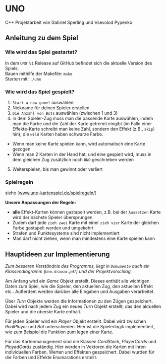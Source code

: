 # UNO

 C++ Projektarbeit von Gabriel Sperling und Vsevolod Pypenko
 
## Anleitung zu dem Spiel
### Wie wird das Spiel gestartet? 
In dem `UNO V1` Release auf GitHub befindet sich die aktuelle Version des Spiels.   
Bauen mithilfe der Makefile: `make`   
Starten mit: `./uno`  
### Wie wird das Spiel gespielt?
1.	`Start a new game!` auswählen
2.	Nickname für deinen Spieler erstellen
3.	`Die Anzahl von Bots` auswählen (zwischen 1 und 3)
4.	In dem Spieler-Zug muss man die passende Karte auswählen, indem man die Farbe und die Zahl der Karte getrennt eingibt (im Falle einer Effekte-Karte schreibt man keine Zahl, sondern den Effekt (z.B., `skip`) hin), die `wild` Karten haben schwarze Farbe.
*	Wenn man keine Karte spielen kann, wird automatisch eine Karte gezogen
*	Wenn man 2 Karten in der Hand hat, und eine gespielt wird, muss in dem gleichen Zug zusätzlich noch `UNO` geschrieben werden
5.	Weiterspielen, bis man gewinnt oder verliert 
### Spielregeln
siehe (www.uno-kartenspiel.de/spielregeln/)  
  
**Unsere Anpassungen der Regeln:**   
*	**alle** Effekt-Karten können gestapelt werden, z.B. bei der `Aussetzen` Karte wird der nächste Spieler übersprungen.
*	Zudem darf jede `zieh zwei` Karte mit einer `zieh vier` Karte der gleichen Farbe gestapelt werden und umgekehrt 
*	Strafen und Punktesysteme sind nicht implementiert
*	Man darf nicht ziehen, wenn man mindestens eine Karte spielen kann       
 
## Hauptideen zur Implementierung

*Zum besseren Verständnis des Programms, liegt in `Dokumente` auch ein Klassendiagramm (`Uno.drawio.pdf`) und der Projektvorschlag*

Am Anfang wird ein *Game* Objekt erstellt. Dieses enthält alle wichtigen Daten zum Spiel, wie die Spieler, den aktuellen Zug, den aktuellen Effekt etc.. Außerdem werden darüber alle Eingaben und Ausgaben verarbeitet.

Über *Turn* Objekte werden die Informationen zu den Zügen gespeichert. Dabei wird nach jedem Zug ein neues *Turn* Objekt erstellt, das den aktuellen Spieler und die oberste Karte enthält.

Für jeden Spieler wird ein *Player* Objekt erstellt. Dabei wird zwischen *RealPlayer* und *Bot* unterschieden. Hier ist die Spielerlogik implementiert, wie zum Beispiel die Funktion zum legen einer Karte. 

Für das Kartenmanagement sind die Klassen *CardStack*, *PlayerCards* und *PlayedCards* zuständig. Hier werden in Vektoren die Karten mit ihren individuellen Farben, Werten und Effekten gespeichert. Dabei wurden für die Farben und Effekte Enumarations erstellt.

